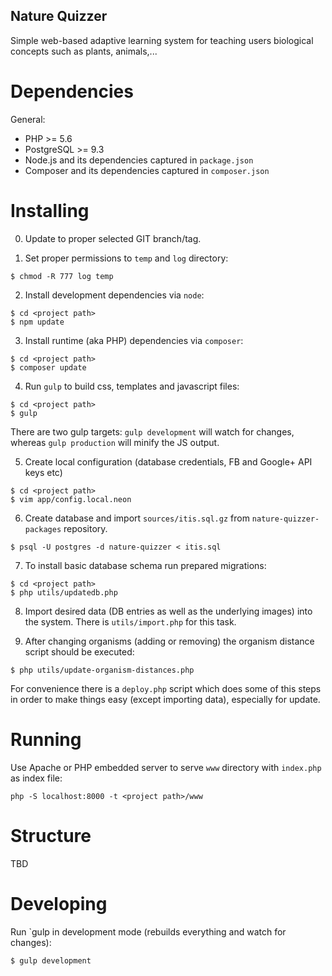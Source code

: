 Nature Quizzer
--------------

Simple web-based adaptive learning system for teaching users biological concepts such as plants, animals,...

Dependencies
============

General:

 - PHP >= 5.6
 - PostgreSQL >= 9.3
 - Node.js and its dependencies captured in `package.json`
 - Composer and its dependencies captured in `composer.json`

Installing
==========

0. Update to proper selected GIT branch/tag.

1. Set proper permissions to `temp` and `log` directory:

```
$ chmod -R 777 log temp
```

2. Install development dependencies via `node`:

```
$ cd <project path>
$ npm update

```

3. Install runtime (aka PHP) dependencies via `composer`:
 
```
$ cd <project path>
$ composer update
```

4. Run `gulp` to build css, templates and javascript files:

```
$ cd <project path>
$ gulp
```

There are two gulp targets: `gulp development` will watch for changes, whereas `gulp production` will minify the JS output. 

5. Create local configuration (database credentials, FB and Google+ API keys etc)

```
$ cd <project path>
$ vim app/config.local.neon
```

6. Create database and import ``sources/itis.sql.gz`` from ``nature-quizzer-packages`` repository.
 
```
$ psql -U postgres -d nature-quizzer < itis.sql
```

7. To install basic database schema run prepared migrations:

```
$ cd <project path>
$ php utils/updatedb.php
```

8. Import desired data (DB entries as well as the underlying images) into the system.
   There is `utils/import.php` for this task.
    
9. After changing organisms (adding or removing) the organism distance script should be executed:

```
$ php utils/update-organism-distances.php 
```

For convenience there is a `deploy.php` script which does some of this steps in order to make things easy (except importing data), especially for update.

Running
=======

Use Apache or PHP embedded server to serve `www` directory with `index.php` as index file:

```
php -S localhost:8000 -t <project path>/www
```

Structure
=========

TBD

Developing
==========

Run `gulp in development mode (rebuilds everything and watch for changes):

```
$ gulp development
```